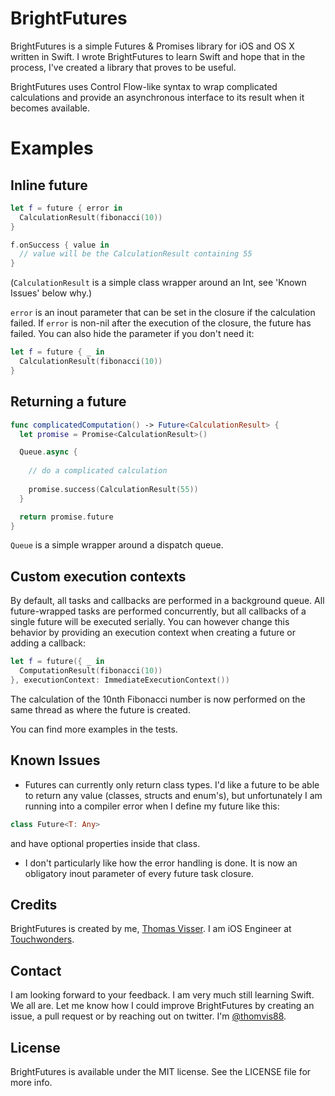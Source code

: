 BrightFutures
=============

BrightFutures is a simple Futures &amp; Promises library for iOS and OS X written in Swift. I wrote BrightFutures to learn Swift and hope that in the process, I've created a library that proves to be useful.

BrightFutures uses Control Flow-like syntax to wrap complicated calculations and provide an asynchronous interface to its result when it becomes available.

# Examples

## Inline future

```swift
let f = future { error in
  CalculationResult(fibonacci(10))
}

f.onSuccess { value in
  // value will be the CalculationResult containing 55
}
```

(`CalculationResult` is a simple class wrapper around an Int, see 'Known Issues' below why.)

`error` is an inout parameter that can be set in the closure if the calculation failed. If `error` is non-nil after the execution of the closure, the future has failed. You can also hide the parameter if you don't need it:

```swift
let f = future { _ in
  CalculationResult(fibonacci(10))
}
```

## Returning a future
```swift
func complicatedComputation() -> Future<CalculationResult> {
  let promise = Promise<CalculationResult>()

  Queue.async {
  
    // do a complicated calculation
    
    promise.success(CalculationResult(55))
  }

  return promise.future
}
```

`Queue` is a simple wrapper around a dispatch queue.

## Custom execution contexts
By default, all tasks and callbacks are performed in a background queue. All future-wrapped tasks are performed concurrently, but all callbacks of a single future will be executed serially. You can however change this behavior by providing an execution context when creating a future or adding a callback:

```swift
let f = future({ _ in
  ComputationResult(fibonacci(10))
}, executionContext: ImmediateExecutionContext())
```

The calculation of the 10nth Fibonacci number is now performed on the same thread as where the future is created.

You can find more examples in the tests.

## Known Issues
- Futures can currently only return class types. I'd like a future to be able to return any value (classes, structs and enum's), but unfortunately I am running into a compiler error when I define my future like this:

```swift
class Future<T: Any>
```

  and have optional properties inside that class.

- I don't particularly like how the error handling is done. It is now an obligatory inout parameter of every future task closure.

## Credits

BrightFutures is created by me, [Thomas Visser](https://github.com/Thomvis). I am iOS Engineer at [Touchwonders](http://www.touchwonders.com/).

## Contact

I am looking forward to your feedback. I am very much still learning Swift. We all are. Let me know how I could improve BrightFutures by creating an issue, a pull request or by reaching out on twitter. I'm [@thomvis88](https://twitter.com/thomvis88).

## License

BrightFutures is available under the MIT license. See the LICENSE file for more info.
